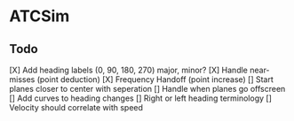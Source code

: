 # ATCSim

## Todo

[X] Add heading labels (0, 90, 180, 270) major, minor?
[X] Handle near-misses (point deduction)
[X] Frequency Handoff (point increase)
[] Start planes closer to center with seperation
[] Handle when planes go offscreen
[] Add curves to heading changes
[] Right or left heading terminology
[] Velocity should correlate with speed

